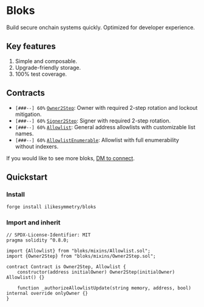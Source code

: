# Bloks

Build secure onchain systems quickly. Optimized for developer experience.

## Key features

1. Simple and composable.
1. Upgrade-friendly storage.
1. 100% test coverage.

## Contracts

- `[###--] 60%` [`Owner2Step`](./src/mixins/Owner2Step.sol): Owner with required 2-step rotation and lockout mitigation.
- `[###--] 60%` [`Signer2Step`](./src/mixins/Signer2Step.sol): Signer with required 2-step rotation.
- `[###--] 60%` [`Allowlist`](./src/mixins/Allowlist.sol): General address allowlists with customizable list names.
- `[###--] 60%` [`AllowlistEnumerable`](./src/mixins/AllowlistEnumerable.sol): Allowlist with full enumerability without indexers.

If you would like to see more bloks, [DM to connect](x.com/ilikesymmetry).

## Quickstart

### Install

```bash
forge install ilikesymmetry/bloks
```

### Import and inherit

```solidity
// SPDX-License-Identifier: MIT
pragma solidity ^0.8.0;

import {Allowlist} from "bloks/mixins/Allowlist.sol";
import {Owner2Step} from "bloks/mixins/Owner2Step.sol";

contract Contract is Owner2Step, Allowlist {
    constructor(address initialOwner) Owner2Step(initialOwner) Allowlist() {}

    function _authorizeAllowlistUpdate(string memory, address, bool) internal override onlyOwner {}
}
```
